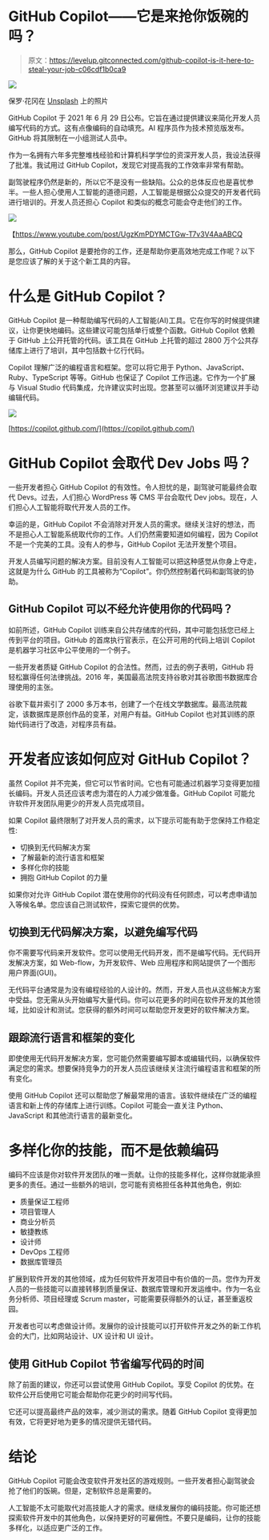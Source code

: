 # GitHub Copilot——它是来抢你饭碗的吗？

> 原文：<https://levelup.gitconnected.com/github-copilot-is-it-here-to-steal-your-job-c06cdf1b0ca9>

![](img/69b24fe1bb9d708d1b1519c2bc751275.png)

保罗·花冈在 [Unsplash](https://unsplash.com/s/photos/github?utm_source=unsplash&utm_medium=referral&utm_content=creditCopyText) 上的照片

GitHub Copilot 于 2021 年 6 月 29 日公布。它旨在通过提供建议来简化开发人员编写代码的方式。这有点像编码的自动填充。AI 程序员作为技术预览版发布。GitHub 将其限制在一小组测试人员中。

作为一名拥有六年多完整堆栈经验和计算机科学学位的资深开发人员，我设法获得了批准。我试用过 GitHub Copilot，发现它对提高我的工作效率非常有帮助。

副驾驶程序仍然是新的，所以它不是没有一些缺陷。公众的总体反应也是喜忧参半。一些人担心使用人工智能的道德问题，人工智能是根据公众提交的开发者代码进行培训的。开发人员还担心 Copilot 和类似的概念可能会夺走他们的工作。

![](img/ef57fefae0bf82fae3a0c53029218df7.png)

【https://www.youtube.com/post/UgzKmPDYMCTGw-T7v3V4AaABCQ 

那么，GitHub Copilot 是要抢你的工作，还是帮助你更高效地完成工作呢？以下是您应该了解的关于这个新工具的内容。

# 什么是 GitHub Copilot？

GitHub Copilot 是一种帮助编写代码的人工智能(AI)工具。它在你写的时候提供建议，让你更快地编码。这些建议可能包括单行或整个函数。GitHub Copilot 依赖于 GitHub 上公开托管的代码。该工具在 GitHub 上托管的超过 2800 万个公共存储库上进行了培训，其中包括数十亿行代码。

Copilot 理解广泛的编程语言和框架。您可以将它用于 Python、JavaScript、Ruby、TypeScript 等等。GitHub 也保证了 Copilot 工作迅速。它作为一个扩展与 Visual Studio 代码集成，允许建议实时出现。您甚至可以循环浏览建议并手动编辑代码。

![](img/bbf6cd8e133698389861ca189107c237.png)

[https://copilot.github.com/](https://copilot.github.com/)

# GitHub Copilot 会取代 Dev Jobs 吗？

一些开发者担心 GitHub Copilot 的有效性。令人担忧的是，副驾驶可能最终会取代 Devs。过去，人们担心 WordPress 等 CMS 平台会取代 Dev jobs。现在，人们担心人工智能将取代开发人员的工作。

幸运的是，GitHub Copilot 不会消除对开发人员的需求。继续关注好的想法，而不是担心人工智能系统取代你的工作。人们仍然需要知道如何编程，因为 Copilot 不是一个完美的工具。没有人的参与，GitHub Copilot 无法开发整个项目。

开发人员编写问题的解决方案。目前没有人工智能可以把这种感觉从你身上夺走，这就是为什么 GitHub 的工具被称为“Copilot”。你仍然控制着代码和副驾驶的协助。

## GitHub Copilot 可以不经允许使用你的代码吗？

如前所述，GitHub Copilot 训练来自公共存储库的代码，其中可能包括您已经上传到平台的项目。GitHub 的首席执行官表示，在公开可用的代码上培训 Copilot 是机器学习社区中公平使用的一个例子。

一些开发者质疑 GitHub Copilot 的合法性。然而，过去的例子表明，GitHub 将轻松赢得任何法律挑战。2016 年，美国最高法院支持谷歌对其谷歌图书数据库合理使用的主张。

谷歌下载并索引了 2000 多万本书，创建了一个在线文学数据库。最高法院裁定，该数据库是原创作品的变革，对用户有益。GitHub Copilot 也对其训练的原始代码进行了改造，对程序员有益。

# 开发者应该如何应对 GitHub Copilot？

虽然 Copilot 并不完美，但它可以节省时间。它也有可能通过机器学习变得更加擅长编码。开发人员还应该考虑为潜在的人力减少做准备。GitHub Copilot 可能允许软件开发团队用更少的开发人员完成项目。

如果 Copilot 最终限制了对开发人员的需求，以下提示可能有助于您保持工作稳定性:

*   切换到无代码解决方案
*   了解最新的流行语言和框架
*   多样化你的技能
*   拥抱 GitHub Copilot 的力量

如果你对允许 GitHub Copilot 潜在使用你的代码没有任何顾虑，可以考虑申请加入等候名单。您应该自己测试软件，探索它提供的优势。

## 切换到无代码解决方案，以避免编写代码

你不需要写代码来开发软件。您可以使用无代码开发，而不是编写代码。无代码开发解决方案，如 Web-flow，为开发软件、Web 应用程序和网站提供了一个图形用户界面(GUI)。

无代码平台通常是为没有编程经验的人设计的。然而，开发人员也从这些解决方案中受益。您无需从头开始编写大量代码。你可以花更多的时间在软件开发的其他领域，比如设计和测试。您获得的额外时间可以帮助您开发更好的软件解决方案。

## 跟踪流行语言和框架的变化

即使使用无代码开发解决方案，您可能仍然需要编写脚本或编辑代码，以确保软件满足您的需求。想要保持竞争力的开发人员应该继续关注流行编程语言和框架的所有变化。

使用 GitHub Copilot 还可以帮助您了解最常用的语言。该软件继续在广泛的编程语言和新上传的存储库上进行训练。Copilot 可能会一直关注 Python、JavaScript 和其他流行语言的最新变化。

# 多样化你的技能，而不是依赖编码

编码不应该是你对软件开发团队的唯一贡献。让你的技能多样化，这样你就能承担更多的责任。通过一些额外的培训，您可能有资格担任各种其他角色，例如:

*   质量保证工程师
*   项目管理人
*   商业分析员
*   敏捷教练
*   设计师
*   DevOps 工程师
*   数据库管理员

扩展到软件开发的其他领域，成为任何软件开发项目中有价值的一员。您作为开发人员的一些技能可以直接转移到质量保证、数据库管理和开发运维中。作为一名业务分析师、项目经理或 Scrum master，可能需要获得额外的认证，甚至重返校园。

开发者也可以考虑做设计师。发展你的设计技能可以打开软件开发之外的新工作机会的大门，比如网站设计、UX 设计和 UI 设计。

## 使用 GitHub Copilot 节省编写代码的时间

除了前面的建议，你还可以尝试使用 GitHub Copilot。享受 Copilot 的优势。在软件公开后使用它可能会帮助你花更少的时间写代码。

它还可以提高最终产品的效率，减少测试的需求。随着 GitHub Copilot 变得更加有效，它将更好地为更多的情况提供无错代码。

# 结论

GitHub Copilot 可能会改变软件开发社区的游戏规则。一些开发者担心副驾驶会抢了他们的饭碗。但是，定制软件总是需要的。

人工智能不太可能取代对高技能人才的需求。继续发展你的编码技能。你可能还想探索软件开发中的其他角色，以保持更好的可雇佣性。不要只是编码，让你的技能多样化，以适应更广泛的工作。